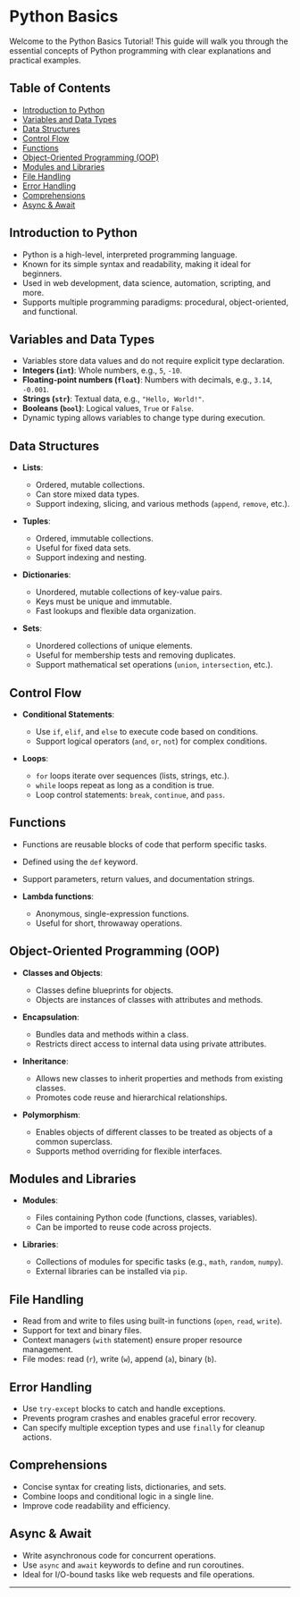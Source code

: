 # Python Basics

Welcome to the Python Basics Tutorial! This guide will walk you through the essential concepts of Python programming with clear explanations and practical examples.

## Table of Contents

- [Introduction to Python](#introduction-to-python)
- [Variables and Data Types](#variables-and-data-types)
- [Data Structures](#data-structures)
- [Control Flow](#control-flow)
- [Functions](#functions)
- [Object-Oriented Programming (OOP)](#object-oriented-programming-oop)
- [Modules and Libraries](#modules-and-libraries)
- [File Handling](#file-handling)
- [Error Handling](#error-handling)
- [Comprehensions](#comprehensions)
- [Async & Await](#async--await)

## Introduction to Python

- Python is a high-level, interpreted programming language.
- Known for its simple syntax and readability, making it ideal for beginners.
- Used in web development, data science, automation, scripting, and more.
- Supports multiple programming paradigms: procedural, object-oriented, and functional.

## Variables and Data Types

- Variables store data values and do not require explicit type declaration.
- **Integers (`int`)**: Whole numbers, e.g., `5`, `-10`.
- **Floating-point numbers (`float`)**: Numbers with decimals, e.g., `3.14`, `-0.001`.
- **Strings (`str`)**: Textual data, e.g., `"Hello, World!"`.
- **Booleans (`bool`)**: Logical values, `True` or `False`.
- Dynamic typing allows variables to change type during execution.

## Data Structures

- **Lists**:
  
  - Ordered, mutable collections.
  - Can store mixed data types.
  - Support indexing, slicing, and various methods (`append`, `remove`, etc.).

- **Tuples**:
  
  - Ordered, immutable collections.
  - Useful for fixed data sets.
  - Support indexing and nesting.

- **Dictionaries**:
  
  - Unordered, mutable collections of key-value pairs.
  - Keys must be unique and immutable.
  - Fast lookups and flexible data organization.

- **Sets**:
  
  - Unordered collections of unique elements.
  - Useful for membership tests and removing duplicates.
  - Support mathematical set operations (`union`, `intersection`, etc.).

## Control Flow

- **Conditional Statements**:
  
  - Use `if`, `elif`, and `else` to execute code based on conditions.
  - Support logical operators (`and`, `or`, `not`) for complex conditions.

- **Loops**:
  
  - `for` loops iterate over sequences (lists, strings, etc.).
  - `while` loops repeat as long as a condition is true.
  - Loop control statements: `break`, `continue`, and `pass`.

## Functions

- Functions are reusable blocks of code that perform specific tasks.
- Defined using the `def` keyword.
- Support parameters, return values, and documentation strings.
- **Lambda functions**:
  
  - Anonymous, single-expression functions.
  - Useful for short, throwaway operations.

## Object-Oriented Programming (OOP)

- **Classes and Objects**:
  
  - Classes define blueprints for objects.
  - Objects are instances of classes with attributes and methods.

- **Encapsulation**:
  
  - Bundles data and methods within a class.
  - Restricts direct access to internal data using private attributes.

- **Inheritance**:
  
  - Allows new classes to inherit properties and methods from existing classes.
  - Promotes code reuse and hierarchical relationships.

- **Polymorphism**:
  
  - Enables objects of different classes to be treated as objects of a common superclass.
  - Supports method overriding for flexible interfaces.

## Modules and Libraries

- **Modules**:
  
  - Files containing Python code (functions, classes, variables).
  - Can be imported to reuse code across projects.

- **Libraries**:
  
  - Collections of modules for specific tasks (e.g., `math`, `random`, `numpy`).
  - External libraries can be installed via `pip`.

## File Handling

- Read from and write to files using built-in functions (`open`, `read`, `write`).
- Support for text and binary files.
- Context managers (`with` statement) ensure proper resource management.
- File modes: read (`r`), write (`w`), append (`a`), binary (`b`).

## Error Handling

- Use `try-except` blocks to catch and handle exceptions.
- Prevents program crashes and enables graceful error recovery.
- Can specify multiple exception types and use `finally` for cleanup actions.

## Comprehensions

- Concise syntax for creating lists, dictionaries, and sets.
- Combine loops and conditional logic in a single line.
- Improve code readability and efficiency.

## Async & Await

- Write asynchronous code for concurrent operations.
- Use `async` and `await` keywords to define and run coroutines.
- Ideal for I/O-bound tasks like web requests and file operations.

---
